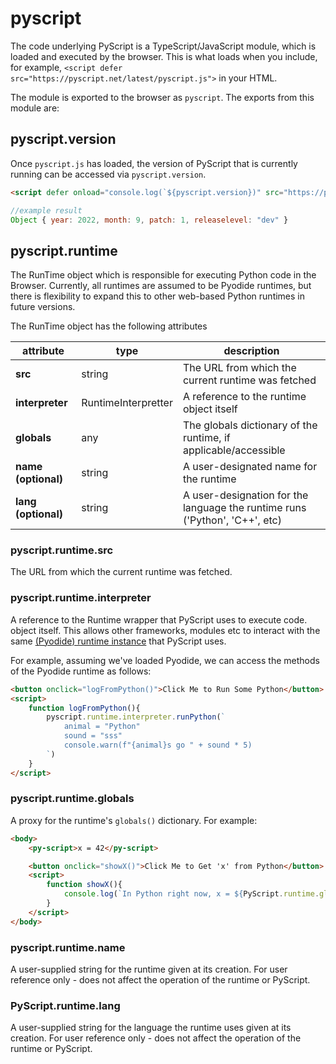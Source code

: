 # pyscript

The code underlying PyScript is a TypeScript/JavaScript module, which is loaded and executed by the browser. This is what loads when you include, for example, `<script defer src="https://pyscript.net/latest/pyscript.js">` in your HTML.

The module is exported to the browser as `pyscript`. The exports from this module are:

## pyscript.version

Once `pyscript.js` has loaded, the version of PyScript that is currently running can be accessed via `pyscript.version`.
```html
<script defer onload="console.log(`${pyscript.version})" src="https://pyscript.net/latest/pyscript.js"></script>
```
```js
//example result
Object { year: 2022, month: 9, patch: 1, releaselevel: "dev" }
```

## pyscript.runtime

The RunTime object which is responsible for executing Python code in the Browser. Currently, all runtimes are assumed to be Pyodide runtimes, but there is flexibility to expand this to other web-based Python runtimes in future versions.

The RunTime object has the following attributes

| attribute           | type                | description                                                                 |
|---------------------|---------------------|-----------------------------------------------------------------------------|
| **src**             | string              | The URL from which the current runtime was fetched                          |
| **interpreter**     | RuntimeInterpretter | A reference to the runtime object itself                                    |
| **globals**         | any                 | The globals dictionary of the runtime, if applicable/accessible             |
| **name (optional)** | string              | A user-designated name for the runtime                                      |
| **lang (optional)** | string              | A user-designation for the language the runtime runs ('Python', 'C++', etc) |

### pyscript.runtime.src

The URL from which the current runtime was fetched.

### pyscript.runtime.interpreter

A reference to the Runtime wrapper that PyScript uses to execute code. object itself. This allows other frameworks, modules etc to interact with the same [(Pyodide) runtime instance](https://pyodide.org/en/stable/usage/api/js-api.html) that PyScript uses.

For example, assuming we've loaded Pyodide, we can access the methods of the Pyodide runtime as follows:

```html
<button onclick="logFromPython()">Click Me to Run Some Python</button>
<script>
    function logFromPython(){
        pyscript.runtime.interpreter.runPython(`
            animal = "Python"
            sound = "sss"
            console.warn(f"{animal}s go " + sound * 5)
        `)
    }
</script>
```

### pyscript.runtime.globals

A proxy for the runtime's `globals()` dictionary. For example:

```html
<body>
    <py-script>x = 42</py-script>

    <button onclick="showX()">Click Me to Get 'x' from Python</button>
    <script>
        function showX(){
            console.log(`In Python right now, x = ${PyScript.runtime.globals.get('x')}`)
        }
    </script>
</body>
```
### pyscript.runtime.name

A user-supplied string for the runtime given at its creation. For user reference only - does not affect the operation of the runtime or PyScript.

### PyScript.runtime.lang

A user-supplied string for the language the runtime uses given at its creation. For user reference only - does not affect the operation of the runtime or PyScript.
